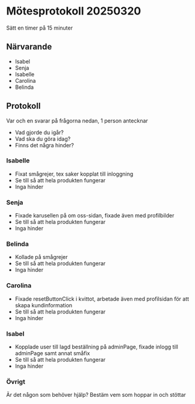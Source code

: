 # Mötesprotokoll 20250320

Sätt en timer på 15 minuter

## Närvarande
* Isabel
* Senja
* Isabelle
* Carolina
* Belinda

## Protokoll
Var och en svarar på frågorna nedan, 1 person antecknar
* Vad gjorde du igår?
* Vad ska du göra idag?
* Finns det några hinder?

### Isabelle
* Fixat smågrejer, tex saker kopplat till inloggning 
* Se till så att hela produkten fungerar   
* Inga hinder 

### Senja
* Fixade karusellen på om oss-sidan, fixade även med profilbilder 
* Se till så att hela produkten fungerar
* Inga hinder 

### Belinda
* Kollade på smågrejer
* Se till så att hela produkten fungerar
* Inga hinder   

### Carolina
* Fixade resetButtonClick i kvittot, arbetade även med profilsidan för att skapa kundinformation
* Se till så att hela produkten fungerar
* Inga hinder 

### Isabel
* Kopplade user till lagd beställning på adminPage, fixade inlogg till adminPage samt annat småfix
* Se till så att hela produkten fungerar
* Inga hinder

### Övrigt
Är det någon som behöver hjälp? Bestäm vem som hoppar in och stöttar
